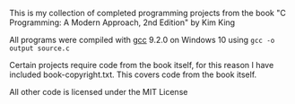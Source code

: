 This is my collection of completed programming projects from the book "C Programming: A Modern Approach, 2nd Edition" by Kim King

All programs were compiled with [gcc](https://osdn.net/projects/mingw/releases/) 9.2.0 on Windows 10 using `gcc -o output source.c`

Certain projects require code from the book itself, for this reason I have included book-copyright.txt. This covers code from the book itself.

All other code is licensed under the MIT License
